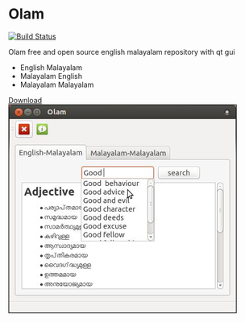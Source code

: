 Olam
====
[![Build Status](https://travis-ci.org/tachyons/olam.svg?branch=master)](https://travis-ci.org/tachyons/olam)

Olam free and open source english malayalam repository with qt gui
* English Malayalam
* Malayalam English
* Malayalam Malayalam


[Download](https://apps.ubuntu.com/cat/applications/olam/)
![olam](/olam.jpeg)
